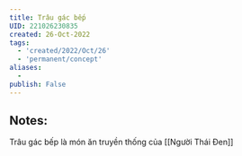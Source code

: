 ```yaml
---
title: Trâu gác bếp
UID: 221026230835
created: 26-Oct-2022
tags:
  - 'created/2022/Oct/26'
  - 'permanent/concept'
aliases:
  - 
publish: False
---
```

## Notes:
Trâu gác bếp là món ăn truyền thống của [[Người Thái Đen]]



